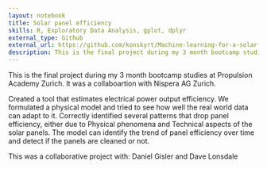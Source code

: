 ```yaml
---
layout: notebook
title: Solar panel efficiency
skills: R, Exploratory Data Analysis, gplot, dplyr
external_type: Github
external_url: https://github.com/konskyrt/Machine-learning-for-a-solar-power-plant
description: This is the final project during my 3 month bootcamp studies at Schaffhausen Institute of Technology. It was a collaboration with Nispera AG Zurich.
---
```


This is the final project during my 3 month bootcamp studies at Propulsion Academy Zurich. It was a collaboartion with Nispera AG Zurich.

Created a tool that estimates electrical power output efficiency. We formulated a physical model and tried to see how well the real world data can adapt to it. Correctly identified several patterns that drop panel efficiency, either due to Physical phenomena and Technical aspects of the solar panels. The model can identify the trend of panel efficiency over time and detect if the panels are cleaned or not.

This was a collaborative project with: Daniel Gisler and Dave Lonsdale
